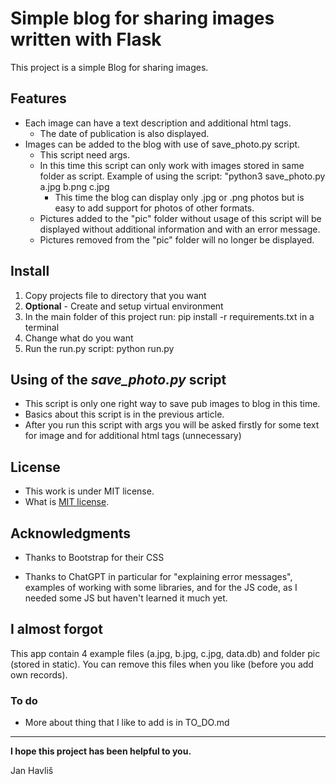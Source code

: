 # Simple blog for sharing images written with Flask

This project is a simple Blog for sharing images.

## Features

- Each image can have a text description and additional html tags. 
  - The date of publication is also displayed.
- Images can be added to the blog with use of save_photo.py script. 
  - This script need args.
  - In this time this script can only work with images stored in same folder as script.
    Example of using the script: "python3 save_photo.py a.jpg b.png c.jpg
    - This time the blog can display only .jpg or .png photos but is easy to add 
support for photos of other formats.
  - Pictures added to the "pic" folder without usage of this script will be displayed 
without additional information and with an error message.
  - Pictures removed from the "pic" folder will no longer be displayed.

## Install
1) Copy projects file to directory that you want
2)  **Optional** - Create and setup virtual environment
3) In the main folder of this project run: pip install -r requirements.txt in a terminal
4) Change what do you want
5) Run the run.py script: python run.py

## Using of the *save_photo.py* script

- This script is only one right way to save pub images to blog in this time.
- Basics about this script is in the previous article.
- After you run this script with args you will be asked firstly for some text for
image and for additional html tags (unnecessary)

## License

- This work is under MIT license.
- What is [MIT license](https://en.wikipedia.org/wiki/MIT_License  "About MIT license on wikipedia.org").

## Acknowledgments

- Thanks to Bootstrap for their CSS

- Thanks to ChatGPT in particular for "explaining error messages", examples of working
with some libraries, and for the JS code, as I needed some JS but haven't learned it 
much yet.

## I almost forgot

This app contain 4 example files (a.jpg, b.jpg, c.jpg, data.db) and folder pic 
(stored in static). You can remove this files when you like (before you add own
records).

### To do

- More about thing that I like to add is in TO_DO.md

***

**I hope this project has been helpful to you.**

Jan Havliš 